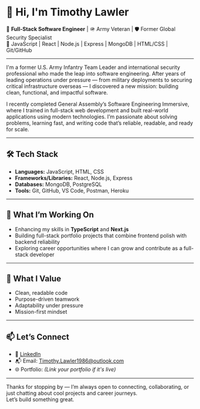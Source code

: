 # 👋 Hi, I'm Timothy Lawler

🎯 **Full-Stack Software Engineer** | 🪖 Army Veteran | 🛡️ Former Global Security Specialist  
🔧 JavaScript | React | Node.js | Express | MongoDB | HTML/CSS | Git/GitHub

---

I'm a former U.S. Army Infantry Team Leader and international security professional who made the leap into software engineering. After years of leading operations under pressure — from military deployments to securing critical infrastructure overseas — I discovered a new mission: building clean, functional, and impactful software.

I recently completed General Assembly’s Software Engineering Immersive, where I trained in full-stack web development and built real-world applications using modern technologies. I’m passionate about solving problems, learning fast, and writing code that’s reliable, readable, and ready for scale.

---

## 🛠️ Tech Stack

- **Languages:** JavaScript, HTML, CSS
- **Frameworks/Libraries:** React, Node.js, Express
- **Databases:** MongoDB, PostgreSQL
- **Tools:** Git, GitHub, VS Code, Postman, Heroku

---

## 📌 What I’m Working On

- Enhancing my skills in **TypeScript** and **Next.js**
- Building full-stack portfolio projects that combine frontend polish with backend reliability
- Exploring career opportunities where I can grow and contribute as a full-stack developer

---

## 🌱 What I Value

- Clean, readable code
- Purpose-driven teamwork
- Adaptability under pressure
- Mission-first mindset

---

## 📫 Let’s Connect

- 💼 [LinkedIn](https://www.linkedin.com/in/timothy-lawler86) 
- 📬 Email: Timothy.Lawler1986@outlook.com  
- 🌐 Portfolio: *(Link your portfolio if it's live)*

---

Thanks for stopping by — I’m always open to connecting, collaborating, or just chatting about cool projects and career journeys.  
Let’s build something great.
